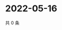 # 2022-05-16

共 0 条

<!-- BEGIN WEIBO -->
<!-- 最后更新时间 Mon May 16 2022 21:30:50 GMT+0800 (China Standard Time) -->

<!-- END WEIBO -->
